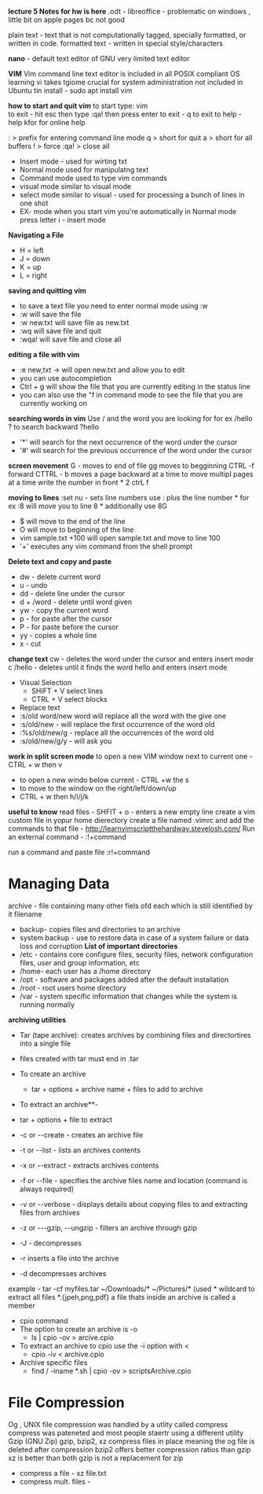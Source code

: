 **lecture 5 Notes for hw is here**
.odt - libreoffice - problematic on windows , little bit on apple pages bc not good 

plain text - text that is not computationally tagged, specially formatted, or written in code.
formatted text - written in special style/characters 

**nano** - default text editor of GNU 
very limited text editor 

**VIM**
Vim command line text editor is included in all POSIX compliant OS 
learning vi takes tgiome 
crucial for system administration 
not included in Ubuntu 
tin install - sudo apt install vim 

**how to start and quit vim**
to start type: vim     
to exit - hit esc then type :qa! then press enter 
to exit - q<Enter> to exit 
to help - help<Enter> kfor <F1> for online help

: > prefix for entering command line mode 
q > short for quit 
a > short for all buffers
! > force 
:qa! > close all 

* Insert mode - used for wirting txt 
* Normal mode used for manipulatng text 
* Command mode used to type vim commands 
* visual mode similar to visual mode 
* select mode similar to visual - used for processing a bunch of lines in one shot 
* EX- mode 
when you start vim you're automatically in  Normal mode 
press letter i - insert mode 

**Navigating a File** 
* H = left
* J = down 
* K = up
* L = right 

**saving and quitting vim** 
* to save a text file you need to enter normal mode using :w 
* :w will save the file 
* :w new.txt will save file as new.txt
* :wq will save file and quit 
* :wqa! will save file and close all 

**editing a file with vim**
* :e new,txt -> will open new.txt and allow you to edit 
* you can use autocompletion 
* Ctrl + g will show the file that you are currently editing in the status line 
* you can also use the "f in command mode to see the file that you are currently working on 

**searching words in vim**
Use / and the word you are looking for 
    for ex /hello 
? to search backward
    ?hello 
* '*' will search for the next occurrence of the word under the cursor 
* '#' will  search for the previous occurrence of the word under the cursor

**screen movement** 
G - moves to end of file 
gg moves to begginning 
CTRL -f forward
CTTRL - b moves a page backward at a time 
to move multipl pages at a time write the number in front 
    * 2 ctrL f 

**moving to lines**
:set nu - sets line numbers 
use : plus the line number 
    * for ex :8 will move you to line 8
    * additionally use 8G
*  $ will move to the end of the line 
*  O will move to beginning of the line 
*  vim sample.txt +100 will open sample.txt and move to line 100
* '+' executes any vim command from the shell prompt 

**Delete text and copy and paste**
* dw - delete current word
* u - undo 
* dd - delete line under the cursor 
* d + /word - delete until word given 
* yw - copy the current word 
* p - for paste after the cursor 
* P - for paste before the cursor 
* yy - copies a whole line 
* x - cut 

**change text** 
cw - deletes the word under the cursor and enters insert mode 
c /hello - deletes until it finds the word hello and enters insert mode 
* Visual Selection
  * SHIFT + V select lines 
  * CTRL + V select blocks 
* Replace text 
* :s/old word/new word will replace all the word with the give one 
* :s/old/new - will replace the first occurrence of the word old
* :%s/old/new/g - replace all the occurrences of the word old 
* :s/old/new/g/y - will ask you 

**work in split screen mode** 
to open a new VIM window next to current one - CTRL + w then v
* to open a new windo below current - CTRL +w the s
* to move to the window on the right/left/down/up
* CTRL + w then h/l/j/k

**useful to know** 
read files - SHFIT + o - enters a new empty line 
create a vim custom file 
    in yopur home dierectory create a file named .vimrc and add the commands to that file - http://learnvimscriptthehardway.stevelosh.com/
Run an external command - :!+command

run a command and paste file
    :r!+command
# Managing Data
  archive - file containing many other fiels ofd each which is still identified by it filename

  * backup- copies files and directories to an archive 
  * system backup - use to restore data in case of a system failure or data loss and corruption 
**List of important directories**
 * /etc - contains core configure files, security files, network configuration files, user and group information, etc
 * /home- each user has a /home directory 
 * /opt - software and packages added after the default installation 
 * /root - root users home directory
 * /var - system specific information that changes while the system is running normally 

**archiving utilities** 
* Tar (tape archive): creates archives by combining files and directortires into a single file 
* files created with tar must end in .tar
* To create an archive
  + tar + options + archive name + files to add to archive 
  
* To extract an archive**-
  
 + tar + options + file to extract 
  
 + -c or --create - creates an archive file 
  
 + -t or --list - lists an archives contents
  
 + -x or --extract - extracts archives contents 

 + -f or --file  - specifies the archive files name and location (command is always required) 
  
 + -v or --verbose - displays details about copying files to and extracting files from archives 
  
 + -z or ---gzip, --ungzip - filters an archive through gzip
  
 + -J - decompresses

 + -r inserts a file into the archive
  
 + -d decompresses archives

example - tar -cf myfiles.tar ~/Downloads/* ~/Pictures/* (used * wildcard to extract all files *.{jpeh,png,pdf} 
a file thats inside an archive is called a member 

* cpio command 
* The option to create an archive is -o
  * ls | cpio -ov > arcive.cpio 
* To extract an archive to cpio use the -i option with < 
  * cpio -iv < archive.cpio 
* Archive specific files 
  * find / -iname *.sh | cpio -ov > scriptsArchive.cpio

# File Compression 
Og , UNIX file compression was handled by a utlity called compress 
compress was pateneted and most people staertr using a different utility 
Gzip (GNU Zip) 
gzip, bzip2, xz compress files in place meaning the og file is deleted after compression
bzip2 offers better compression ratios than gzip 
xz is better than both 
gzip is not a replacement for zip 
* compress a file - xz file.txt
* compress mult. files - 
